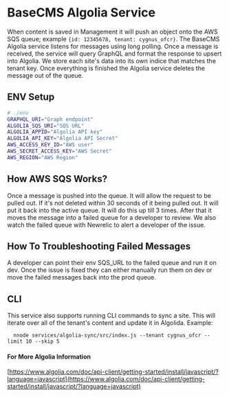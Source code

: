 # BaseCMS Algolia Service
When content is saved in Management it will push an object onto the AWS SQS queue; example `{id: 12345678, tenant: cygnus_ofcr}`. The BaseCMS Algolia service listens for messages using long polling. Once a message is received, the service will query GraphQL and format the response to upsert into Algolia. We store each site's data into its own indice that matches the tenant key. Once everything is finished the Algolia service deletes the message out of the queue.

## ENV Setup
```sh
# ./env
GRAPHQL_URI="Graph endpoint"
ALGOLIA_SQS_URI="SQS URL"
ALGOLIA_APPID="Algolia API key"
ALGOLIA_API_KEY="Algolia API Secret"
AWS_ACCESS_KEY_ID="AWS user"
AWS_SECRET_ACCESS_KEY="AWS Secret"
AWS_REGION="AWS Region"
```

## How AWS SQS Works?
Once a message is pushed into the queue. It will allow the request to be pulled out. If it's not deleted within 30 seconds of it being pulled out. It will put it back into the active queue. It will do this up till 3 times. After that it moves the message into a failed queue for a developer to review. We also watch the failed queue with Newrelic to alert a developer of the issue.

## How To Troubleshooting Failed Messages
A developer can point their env SQS_URL to the failed queue and run it on dev. Once the issue is fixed they can either manually run them on dev or move the failed messages back into the prod queue.

## CLI
This service also supports running CLI commands to sync a site. This will iterate over all of the tenant's content and update it in Algolida. Example:

      nnode services/algolia-sync/src/index.js --tenant cygnus_ofcr --limit 10 --skip 5

#### For More Algolia Information
[https://www.algolia.com/doc/api-client/getting-started/install/javascript/?language=javascript](https://www.algolia.com/doc/api-client/getting-started/install/javascript/?language=javascript)

